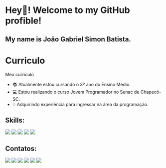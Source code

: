 # Hey👋! Welcome to my GitHub profible!
## My name is João Gabriel Simon Batista.

# Curriculo
Meu currículo

- 📚 Atualmente estou cursando o 3º ano do Ensino Médio.
- 💻 Estou realizando o curso Jovem Programador no Senac de Chapecó-SC.
- 💡 Adquirindo experiência para ingressar na área da programação.

## Skills:
<div>
<img src="https://img.shields.io/badge/HTML-239120?style=for-the-badge&logo=html5&logoColor=white" target="_blank">
<img src="https://img.shields.io/badge/JavaScript-F7DF1E?style=for-the-badge&logo=javascript&logoColor=black" target="_blank">
<img src="https://img.shields.io/badge/PostgreSQL-316192?style=for-the-badge&logo=postgresql&logoColor=white" target="_blank">
<img src="https://img.shields.io/badge/apache%20netbeans-1B6AC6?style=for-the-badge&logo=apache%20netbeans%20IDE&logoColor=white" target="_blank">
 <img src="https://img.shields.io/badge/sublime_text-%23575757.svg?&style=for-the-badge&logo=sublime-text&logoColor=important" target="_blank">
</div>

## Contatos:

<div>
<a href="https://www.instagram.com/joao_gabriel_sb/" target="_blank"><img src="https://img.shields.io/badge/-Instagram-%23E4405F?style=for-the-badge&logo=instagram&logoColor=white" target="_blank"></a>
<a href="https://twitter.com/Joao_Gabriel006" target="_blank"><img src="https://img.shields.io/badge/Twitter-0099cc?style=for-the-badge&logo=twitter&logoColor=white" target="_blank"></a>
<a href = "mailto:ccojoao@gmail.com"><img src="https://img.shields.io/badge/Gmail-D14836?style=for-the-badge&logo=gmail&logoColor=white" target="_blank"></a>
<a href="https://www.linkedin.com/in/jo%C3%A3o-gabriel-simon-batista-05b920224/" target="_blank"><img src="https://img.shields.io/badge/-LinkedIn-%230077B5?style=for-the-badge&logo=linkedin&logoColor=white" target="_blank"></a>   
<a href="https://api.whatsapp.com/send?phone=554998052081&text=Olá João" target="_blank"><img src="https://img.shields.io/badge/WhatsApp-25D366?style=for-the-badge&logo=whatsapp&logoColor=white" target="_blank"></a>
<a href="https://account.xbox.com/pt-BR/Profile?xr=mebarnav&csrf=lZGSYCH3bwuJrkIS7K34E8PxUKmqAQrb5KMdYJjlL6bzBXxIs84xzE7CMIouH14lBJbn1ub40meIJdDuo-8hMzqhZns1&wa=wsignin1.0" target="_blank"><img src="https://img.shields.io/badge/Xbox-107C10?style=for-the-badge&logo=xbox&logoColor=white" target="_blank"></a>
</div>
